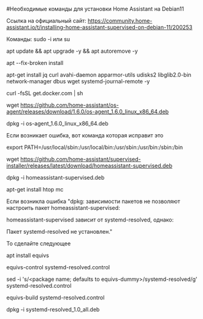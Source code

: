 #Необходимые команды для установки Home Assistant на Debian11

Ссылка на официальный сайт:
https://community.home-assistant.io/t/installing-home-assistant-supervised-on-debian-11/200253

Команды: 
sudo -i 
 или 
su

apt update && apt upgrade -y && apt autoremove -y

apt --fix-broken install

apt-get install jq curl avahi-daemon apparmor-utils udisks2 libglib2.0-bin network-manager dbus wget systemd-journal-remote -y

curl -fsSL get.docker.com | sh

wget https://github.com/home-assistant/os-agent/releases/download/1.6.0/os-agent_1.6.0_linux_x86_64.deb

dpkg -i os-agent_1.6.0_linux_x86_64.deb


Если возникает ошибка, вот команда которая исправит это

export PATH=/usr/local/sbin:/usr/local/bin:/usr/sbin:/usr/bin:/sbin:/bin

wget https://github.com/home-assistant/supervised-installer/releases/latest/download/homeassistant-supervised.deb

dpkg -i homeassistant-supervised.deb

apt-get install htop mc

Если возникла ошибка
"dpkg: зависимости пакетов не позволяют настроить пакет homeassistant-supervised:

homeassistant-supervised зависит от systemd-resolved, однако:

Пакет systemd-resolved не установлен."

То сделайте следующее

apt install equivs

equivs-control systemd-resolved.control

sed -i 's/<package name; defaults to equivs-dummy>/systemd-resolved/g' systemd-resolved.control

equivs-build systemd-resolved.control

dpkg -i systemd-resolved_1.0_all.deb
